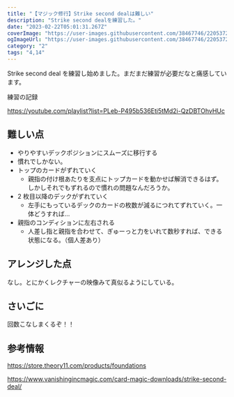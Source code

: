 ```yaml
---
title: "【マジック修行】Strike second dealは難しい"
description: "Strike second dealを練習した。"
date: "2023-02-22T05:01:31.267Z"
coverImage: "https://user-images.githubusercontent.com/38467746/220537275-44741228-ff09-40f6-94fe-9d7af39b7054.png"
ogImageUrl: "https://user-images.githubusercontent.com/38467746/220537275-44741228-ff09-40f6-94fe-9d7af39b7054.png"
category: "2"
tags: "4,14"
---
```


Strike second deal を練習し始めました。まだまだ練習が必要だなと痛感しています。

練習の記録

https://youtube.com/playlist?list=PLeb-P495b536Eti5tMd2i-QzDBTOhvHUc

## **難しい点**

- やりやすいデックポジションにスムーズに移行する
- 慣れでしかない。
- トップのカードがずれていく
  - 親指の付け根あたりを支点にトップカードを動かせば解消できるはず。しかしそれでもずれるので慣れの問題なんだろうか。
- 2 枚目以降のデックがずれていく
  - 左手にもっているデックのカードの枚数が減るにつれてずれていく。一体どうすれば…
- 親指のコンディションに左右される
  - 人差し指と親指を合わせて、ぎゅーっと力をいれて数秒すれば、できる状態になる。（個人差あり）

## **アレンジした点**

なし。とにかくレクチャーの映像みて真似るようにしている。

## **さいごに**

回数こなしまくるぞ！！

## 参考情報

https://store.theory11.com/products/foundations

https://www.vanishingincmagic.com/card-magic-downloads/strike-second-deal/
